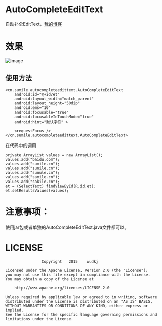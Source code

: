 ﻿# AutoCompleteEditText
自动补全EditText，[我的博客](http://sumile.cn/archives/797.html "我的博客")
# 效果 #
![image](https://github.com/wudkj/AutoCompleteEditText/raw/master/screen/autocomplete.gif)
## 使用方法   
    <cn.sumile.autocompleteedittext.AutoCompleteEditText
        android:id="@+id/et"
        android:layout_width="match_parent"
        android:layout_height="50dip"
        android:ems="10"
        android:focusable="true"
        android:focusableInTouchMode="true"
        android:hint="默认字符" >

        <requestFocus />
    </cn.sumile.autocompleteedittext.AutoCompleteEditText>

在代码中的调用

    private ArrayList values = new ArrayList();
    values.add("baidu.com");
    values.add("sumile.cn");
    values.add("sunile.cn");
    values.add("sunule.cn");
    values.add("samile.cn");
    values.add("sakile.cn");
    et = (SelectText) findViewById(R.id.et);
    et.setResultsValues(values);

# 注意事项： #
使用jar包或者单独的AutoCompleteEditText.java文件都可以。

# LICENSE #
					Copyright   2015    wudkj

	Licensed under the Apache License, Version 2.0 (the "License");
	you may not use this file except in compliance with the License.
	You may obtain a copy of the License at
	
		http://www.apache.org/licenses/LICENSE-2.0
	
	Unless required by applicable law or agreed to in writing, software
	distributed under the License is distributed on an "AS IS" BASIS,
	WITHOUT WARRANTIES OR CONDITIONS OF ANY KIND, either express or implied.
	See the License for the specific language governing permissions and
	limitations under the License.